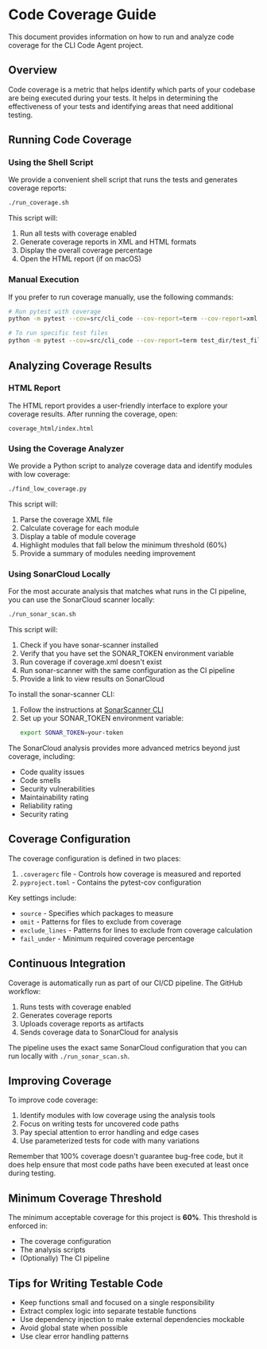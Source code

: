 # Code Coverage Guide

This document provides information on how to run and analyze code coverage for the CLI Code Agent project.

## Overview

Code coverage is a metric that helps identify which parts of your codebase are being executed during your tests. It helps in determining the effectiveness of your tests and identifying areas that need additional testing.

## Running Code Coverage

### Using the Shell Script

We provide a convenient shell script that runs the tests and generates coverage reports:

```bash
./run_coverage.sh
```

This script will:
1. Run all tests with coverage enabled
2. Generate coverage reports in XML and HTML formats
3. Display the overall coverage percentage
4. Open the HTML report (if on macOS)

### Manual Execution

If you prefer to run coverage manually, use the following commands:

```bash
# Run pytest with coverage
python -m pytest --cov=src/cli_code --cov-report=term --cov-report=xml --cov-report=html test_dir/

# To run specific test files
python -m pytest --cov=src/cli_code --cov-report=term test_dir/test_file.py
```

## Analyzing Coverage Results

### HTML Report

The HTML report provides a user-friendly interface to explore your coverage results. After running the coverage, open:

```
coverage_html/index.html
```

### Using the Coverage Analyzer

We provide a Python script to analyze coverage data and identify modules with low coverage:

```bash
./find_low_coverage.py
```

This script will:
1. Parse the coverage XML file
2. Calculate coverage for each module
3. Display a table of module coverage
4. Highlight modules that fall below the minimum threshold (60%)
5. Provide a summary of modules needing improvement

### Using SonarCloud Locally

For the most accurate analysis that matches what runs in the CI pipeline, you can use the SonarCloud scanner locally:

```bash
./run_sonar_scan.sh
```

This script will:
1. Check if you have sonar-scanner installed
2. Verify that you have set the SONAR_TOKEN environment variable
3. Run coverage if coverage.xml doesn't exist
4. Run sonar-scanner with the same configuration as the CI pipeline
5. Provide a link to view results on SonarCloud

To install the sonar-scanner CLI:
1. Follow the instructions at [SonarScanner CLI](https://docs.sonarcloud.io/advanced-setup/ci-based-analysis/sonarscanner-cli/)
2. Set up your SONAR_TOKEN environment variable:
   ```bash
   export SONAR_TOKEN=your-token
   ```

The SonarCloud analysis provides more advanced metrics beyond just coverage, including:
- Code quality issues
- Code smells
- Security vulnerabilities
- Maintainability rating
- Reliability rating
- Security rating

## Coverage Configuration

The coverage configuration is defined in two places:

1. `.coveragerc` file - Controls how coverage is measured and reported
2. `pyproject.toml` - Contains the pytest-cov configuration

Key settings include:
- `source` - Specifies which packages to measure
- `omit` - Patterns for files to exclude from coverage
- `exclude_lines` - Patterns for lines to exclude from coverage calculation
- `fail_under` - Minimum required coverage percentage

## Continuous Integration

Coverage is automatically run as part of our CI/CD pipeline. The GitHub workflow:

1. Runs tests with coverage enabled
2. Generates coverage reports
3. Uploads coverage reports as artifacts
4. Sends coverage data to SonarCloud for analysis

The pipeline uses the exact same SonarCloud configuration that you can run locally with `./run_sonar_scan.sh`.

## Improving Coverage

To improve code coverage:

1. Identify modules with low coverage using the analysis tools
2. Focus on writing tests for uncovered code paths
3. Pay special attention to error handling and edge cases
4. Use parameterized tests for code with many variations

Remember that 100% coverage doesn't guarantee bug-free code, but it does help ensure that most code paths have been executed at least once during testing.

## Minimum Coverage Threshold

The minimum acceptable coverage for this project is **60%**. This threshold is enforced in:
- The coverage configuration
- The analysis scripts
- (Optionally) The CI pipeline

## Tips for Writing Testable Code

- Keep functions small and focused on a single responsibility
- Extract complex logic into separate testable functions
- Use dependency injection to make external dependencies mockable
- Avoid global state when possible
- Use clear error handling patterns 